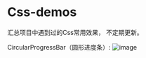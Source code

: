 # Css-demos
汇总项目中遇到过的Css常用效果， 不定期更新。

CircularProgressBar（圆形进度条）: 
![image](https://github.com/lulinliao/Css-demos/blob/master/img/CircularProgressBar.png)
